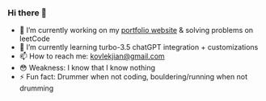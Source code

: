 ### Hi there 👋

<!--
**kenshanta/kenshanta** is a ✨ _special_ ✨ repository because its `README.md` (this file) appears on your GitHub profile.

Here are some ideas to get you started:
-->
- 🔭 I’m currently working on my [portfolio website](https://kovlekjian.com) & solving problems on leetCode
- 🌱 I’m currently learning turbo-3.5 chatGPT integration + customizations
- 📫 How to reach me: kovlekjian@gmail.com
- 😳 Weakness: I know that I know nothing
- ⚡ Fun fact: Drummer when not coding, bouldering/running when not drumming

